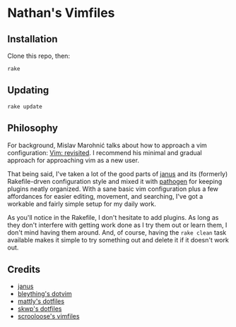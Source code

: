 # Nathan's Vimfiles

## Installation

Clone this repo, then:

    rake

## Updating

    rake update

## Philosophy

For background, Mislav Marohnić talks about how to approach a vim configuration:
[Vim: revisited](http://mislav.uniqpath.com/2011/12/vim-revisited/). I recommend
his minimal and gradual approach for approaching vim as a new user.

That being said, I've taken a lot of the good parts of
[janus](https://github.com/carlhuda/janus) and its (formerly) Rakefile-drven
configuration style and mixed it with
[pathogen](https://github.com/tpope/vim-pathogen) for keeping plugins neatly
organized. With a sane basic vim configuration plus a few affordances for easier
editing, movement, and searching, I've got a workable and fairly simple
setup for my daily work.

As you'll notice in the Rakefile, I don't hesitate to add plugins. As long as
they don't interfere with getting work done as I try them out or learn them, I
don't mind having them around. And, of course, having the `rake clean` task
available makes it simple to try something out and delete it if it doesn't work
out.


## Credits

* [janus](https://github.com/carlhuda/janus)
* [bleything's dotvim](https://github.com/bleything/dotvim)
* [mattly's dotfiles](https://github.com/mattly/dotfiles)
* [skwp's dotfiles](https://github.com/skwp/dotfiles)
* [scrooloose's vimfiles](https://github.com/scrooloose/vimfiles)
